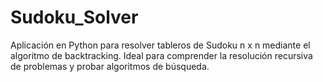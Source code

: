 # Sudoku_Solver
Aplicación en Python para resolver tableros de Sudoku n x n mediante el algoritmo de backtracking. Ideal para comprender la resolución recursiva de problemas y probar algoritmos de búsqueda.
